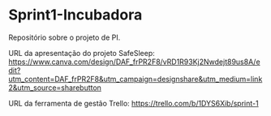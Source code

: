 # Sprint1-Incubadora
Repositório sobre o projeto de PI.

URL da apresentação do projeto SafeSleep: https://www.canva.com/design/DAF_frPR2F8/vRD1R93Kj2Nwdejt89us8A/edit?utm_content=DAF_frPR2F8&utm_campaign=designshare&utm_medium=link2&utm_source=sharebutton

URL da ferramenta de gestão Trello: https://trello.com/b/1DYS6Xib/sprint-1
